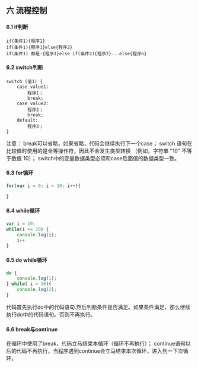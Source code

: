 
## 六 流程控制
#### 6.1 if判断
```
if(条件1){程序1}
if(条件1){程序1}else{程序2}
if(条件1) 都是·{程序1}else if(条件2){程序2}...else{程序n}
```
#### 6.2 switch判断
```
switch (值1) {
    case value1: 
        程序1；
        break;
    case value2: 
        程序2；
        break;
    default: 
        程序3；
}
```
注意：
break可以省略，如果省略，代码会继续执行下一个case；
switch 语句在比较值时使用的是全等操作符，因此不会发生类型转换
（例如，字符串 "10" 不等于数值 10）；
switch中的变量数据类型必须和case后面值的数据类型一致。
#### 6.3 for循环
```javascript
for(var i = 0; i < 10; i++){

}
```
#### 6.4 while循环
```javascript
var i = 10;
while(i <= 10) {
    console.log(i);
    i++
}
```
#### 6.5 do while循环
```javascript
do {
    console.log(1);
} while( i > 10){
    console.log(2);
}
```
代码首先执行do中的代码语句.然后判断条件是否满足。如果条件满足，那么继续执行do中的代码语句。否则不再执行。
#### 6.6 break与continue
在循环中使用了break，代码立马结束本循环（循环不再执行）；
continue语句以后的代码不再执行，当程序遇到continue会立马结束本次循环，进入到一下次循环。